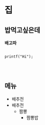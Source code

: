 # 집
## 밥먹고싶은데
**배고파**
<pre>
<code>
printf("Hi");
</pre>
</code>


## 메뉴
+ 배추전
+ 배추전
    + 짬뽕
        + 짬뽕밥
